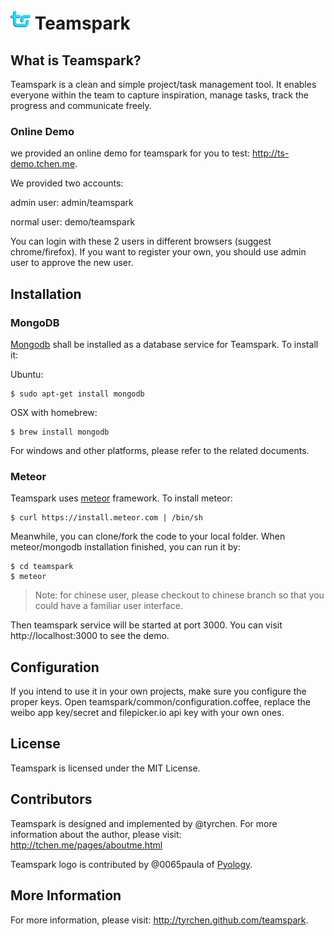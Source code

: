 ![Teamspark](/public/favicon.png) Teamspark
=========

## What is Teamspark?

Teamspark is a clean and simple project/task management tool. It enables everyone within the team to capture inspiration, manage tasks, track the progress and communicate freely.

### Online Demo
we provided an online demo for teamspark for you to test: http://ts-demo.tchen.me. 

We provided two accounts:

admin user: admin/teamspark

normal user: demo/teamspark

You can login with these 2 users in different browsers (suggest chrome/firefox). If you want to register your own, you should use admin user to approve the new user.

## Installation

### MongoDB

[Mongodb](http://www.mongodb.org/) shall be installed as a database service for Teamspark. To install it:

Ubuntu:
```
$ sudo apt-get install mongodb
```

OSX with homebrew:
```
$ brew install mongodb
```

For windows and other platforms, please refer to the related documents.

### Meteor

Teamspark uses [meteor](http://meteor.com) framework. To install meteor:

```
$ curl https://install.meteor.com | /bin/sh
```

Meanwhile, you can clone/fork the code to your local folder. When meteor/mongodb installation finished, you can run it by:
```
$ cd teamspark
$ meteor
```

> Note: for chinese user, please checkout to chinese branch so that you could have a familiar user interface.

Then teamspark service will be started at port 3000. You can visit http://localhost:3000 to see the demo.

## Configuration

If you intend to use it in your own projects, make sure you configure the proper keys. Open teamspark/common/configuration.coffee, replace the weibo app key/secret and filepicker.io api key with your own ones.

## License

Teamspark is licensed under the MIT License.

## Contributors

Teamspark is designed and implemented by @tyrchen. For more information about the author, please visit: http://tchen.me/pages/aboutme.html

Teamspark logo is contributed by @0065paula of [Pyology](http://pyology.com/).

## More Information

For more information, please visit: http://tyrchen.github.com/teamspark.
